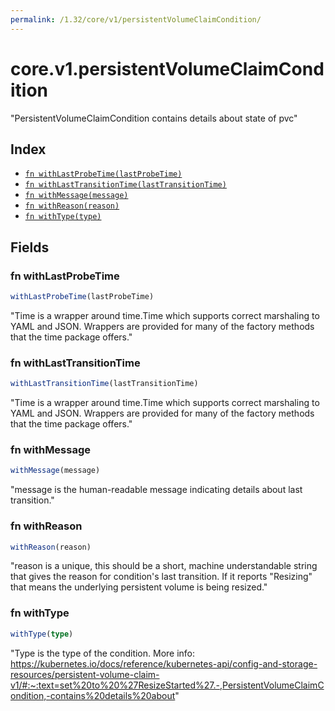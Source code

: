 ```yaml
---
permalink: /1.32/core/v1/persistentVolumeClaimCondition/
---
```


# core.v1.persistentVolumeClaimCondition

"PersistentVolumeClaimCondition contains details about state of pvc"

## Index

* [`fn withLastProbeTime(lastProbeTime)`](#fn-withlastprobetime)
* [`fn withLastTransitionTime(lastTransitionTime)`](#fn-withlasttransitiontime)
* [`fn withMessage(message)`](#fn-withmessage)
* [`fn withReason(reason)`](#fn-withreason)
* [`fn withType(type)`](#fn-withtype)

## Fields

### fn withLastProbeTime

```ts
withLastProbeTime(lastProbeTime)
```

"Time is a wrapper around time.Time which supports correct marshaling to YAML and JSON.  Wrappers are provided for many of the factory methods that the time package offers."

### fn withLastTransitionTime

```ts
withLastTransitionTime(lastTransitionTime)
```

"Time is a wrapper around time.Time which supports correct marshaling to YAML and JSON.  Wrappers are provided for many of the factory methods that the time package offers."

### fn withMessage

```ts
withMessage(message)
```

"message is the human-readable message indicating details about last transition."

### fn withReason

```ts
withReason(reason)
```

"reason is a unique, this should be a short, machine understandable string that gives the reason for condition's last transition. If it reports \"Resizing\" that means the underlying persistent volume is being resized."

### fn withType

```ts
withType(type)
```

"Type is the type of the condition. More info: https://kubernetes.io/docs/reference/kubernetes-api/config-and-storage-resources/persistent-volume-claim-v1/#:~:text=set%20to%20%27ResizeStarted%27.-,PersistentVolumeClaimCondition,-contains%20details%20about"